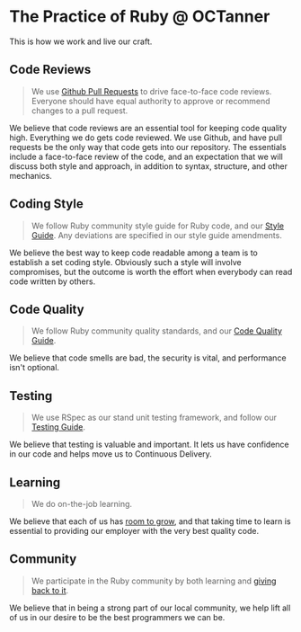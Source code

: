 # The Practice of Ruby @ OCTanner

This is how we work and live our craft.

## Code Reviews

> We use [Github Pull Requests](https://help.github.com/articles/about-pull-requests/) to drive face-to-face code reviews. Everyone should have equal authority to approve or recommend changes to a pull request.

We believe that code reviews are an essential tool for keeping code quality high. Everything we do gets code reviewed. We use Github, and have pull requests be the only way that code gets into our repository. The essentials include a face-to-face review of the code, and an expectation that we will discuss both style and approach, in addition to syntax, structure, and other mechanics.

## Coding Style

> We follow Ruby community style guide for Ruby code, and our [Style Guide](./style-guide.md). Any deviations are specified in our style guide amendments.

We believe the best way to keep code readable among a team is to establish a set coding style. Obviously such a style will involve compromises, but the outcome is worth the effort when everybody can read code written by others.

## Code Quality

> We follow Ruby community quality standards, and our [Code Quality Guide](./code-quality.md).

We believe that code smells are bad, the security is vital, and performance isn't optional.

## Testing

> We use RSpec as our stand unit testing framework, and follow our [Testing Guide](./testing.md).

We believe that testing is valuable and important. It lets us have confidence in our code and helps move us to Continuous Delivery.

## Learning

> We do on-the-job learning.

We believe that each of us has [room to grow](https://learn.pluralsight.com), and that taking time to learn is essential to providing our employer with the very best quality code.

## Community

> We participate in the Ruby community by both learning and [giving back to it](https://opensourcefriday.com/).

We believe that in being a strong part of our local community, we help lift all of us in our desire to be the best programmers we can be.

